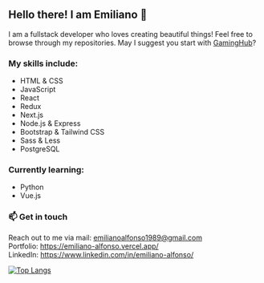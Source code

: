 ## Hello there! I am Emiliano 👋

I am a fullstack developer who loves creating beautiful things!
Feel free to browse through my repositories. May I suggest you start with <a href="https://github.com/Aglowkeys/GamingHub">GamingHub</a>?

### My skills include:
- HTML & CSS
- JavaScript
- React
- Redux
- Next.js
- Node.js & Express
- Bootstrap & Tailwind CSS
- Sass & Less
- PostgreSQL

### Currently learning:
- Python
- Vue.js

### 📫 Get in touch
Reach out to me via mail: emilianoalfonso1989@gmail.com \
Portfolio: https://emiliano-alfonso.vercel.app/ \
LinkedIn: https://www.linkedin.com/in/emiliano-alfonso/


[![Top Langs](https://github-readme-stats.vercel.app/api/top-langs/?username=aglowkeys&layout=compact&theme=radical)](https://github.com/anuraghazra/github-readme-stats)
